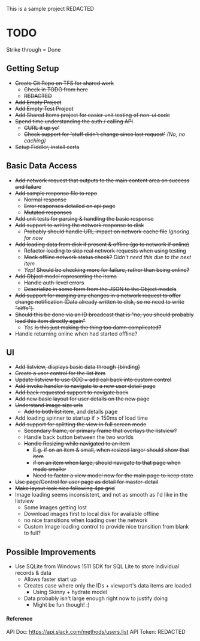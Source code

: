 This is a sample project REDACTED

# TODO #

Strike through = Done

## Getting Setup ##
+ ~~Create Git Repo on TFS for shared work~~
	+ ~~Check in TODO from here~~
	+ ~~REDACTED~~
+ ~~Add Empty Project~~
+ ~~Add Empty Test Project~~
+ ~~Add Shared Items project for easier unit testing of non-ui code~~
+ ~~Spend time understanding the auth / calling API~~
	+ ~~CURL it up yo'~~
	+ ~~Check support for 'stuff didn't change since last request'~~ _(No, no caching)_
+ ~~Setup Fiddler, install certs~~

## Basic Data Access ##
+ ~~Add network request that outputs to the main content area on success and failure~~
+ ~~Add sample response file to repo~~
	+ ~~Normal response~~
	+ ~~Error responses detailed on api page~~
	+ ~~Mutated responses~~
+ ~~Add unit tests for parsing & handling the basic response~~
+ ~~Add support to writing the network response to disk~~
	+ ~~Probably should handle URL impact on network cache file~~ _Ignoring for now_
+ ~~Add loading data from disk if present & offline (go to network if online)~~
	+ ~~Refactor loading to skip real network requests when using testing~~
	+ ~~Mock offline network status check?~~ _Didn't need this due to the next item_
	+ _Yep!_ ~~Should be checking more for failure, rather than being online?~~
+ ~~Add Object model representing the items~~
	+ ~~Handle auth-level errors~~
	+ ~~Deserialize in some form from the JSON to the Object models~~
+ ~~Add support for merging any changes in a network request to offer change notification (Data already written to disk, so no need to write "diffs").~~
+ ~~Should this be done via an ID broadcast that is "no, you should probably load this item directly again"~~
	+ _Yes_ ~~Is this just making the thing too damn complicated?~~
+ Handle returning online when had started offline?

## UI ##
+ ~~Add listview, displays basic data through {binding}~~
+ ~~Create a user control for the list item~~
+ ~~Update listview to use CCC + add call back into custom control~~
+ ~~Add invoke handler to navigate to a new user detail page~~
+ ~~Add back requested support to navigate back~~
+ ~~Add new basic layout for user details on the new page~~
+ ~~Understand image size urls~~
	+ ~~Add to both list item~~, and details page
+ Add loading spinner to startup if > 150ms of load time
+ ~~Add support for splitting the view in full screen mode~~
	+ ~~Secondary frame, or primary frame that overlays the listview?~~
	+ Handle back button between the two worlds
	+ ~~Handle Resizing while navigated to an item~~
		+ ~~E.g. if on an item & small, when resized larger should show that item~~
		+ ~~if on an item when large, should navigate to that page when made smaller~~
		+ ~~Need to factor a view model now for the main page to keep state~~
+ ~~Use page/Control for user page as detail for master-detail~~
+ ~~Make layout look nice following 4px grid~~
+ Image loading seems inconsistent, and not as smooth as I'd like in the listview
	+ Some images getting lost
	+ Download images first to local disk for available offline
	+ no nice transitions when loading over the network
	+ Custom Image loading control to provide nice transition from blank to full?

## Possible Improvements ##
+ Use SQLite from Windows 1511 SDK for SQL Lite to store individual records & data
	+ Allows faster start up
	+ Creates case where only the IDs + viewport's data items are loaded
		+ Using Skinny + hydrate model
	+ Data probably isn't large enough right now to justify doing
		+ Might be fun though! :)

#### Reference ####
API Doc: https://api.slack.com/methods/users.list
API Token: REDACTED